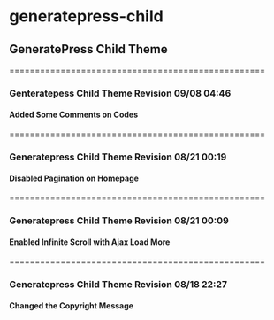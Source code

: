 # generatepress-child
## GeneratePress Child Theme
==================================================
### Genteratepess Child Theme Revision 09/08 04:46

#### Added Some Comments on Codes
==================================================
### Generatepress Child Theme Revision 08/21 00:19

#### Disabled Pagination on Homepage
==================================================
### Generatepress Child Theme Revision 08/21 00:09

#### Enabled Infinite Scroll with Ajax Load More
==================================================
### Generatepress Child Theme Revision 08/18 22:27

#### Changed the Copyright Message
